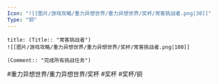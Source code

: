 ```yaml
---
Icon: "![[图片/游戏攻略/重力异想世界/重力异想世界/奖杯/常客挑战者.png|30]]"
Type: "铜"
---
```

```ad-common-bronze-trophy
title: (Title:: "常客挑战者")
![[图片/游戏攻略/重力异想世界/重力异想世界/奖杯/常客挑战者.png|100]]

(Comment:: "完成所有挑战任务")
```

#重力异想世界/重力异想世界/奖杯 #奖杯 #奖杯/铜
